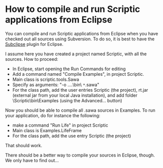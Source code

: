# How to compile and run Scriptic applications from Eclipse #

You can compile and run Scriptic applications from Eclipse when you have checked out all sources using Subversion. To do so, it is best to have the [Subclipse](http://subclipse.tigris.org/) plugin for Eclipse.

I assume here you have created a project named Scriptic, with all the sources. How to proceed:

  * In Eclipse, start opening the Run Commands for editing
  * Add a command named "Compile Examples", in project Scriptic.
  * Main class is scriptic.tools.Sawa
  * Specify as arguments: "-o ..\..\bin\ `*`.sawa"
  * For the class path, add the user entries Scriptic (the project), rt.jar (external jar from your local Java installation), and add folder \Scriptic\bin\Examples (using the Advanced... button)

Now you should be able to compile all .sawa sources in Examples. To run your application, do for instance the following:

  * make a command "Run Life" in project Scriptic
  * Main class is Examples.LifeFrame
  * For the class path, add the use entry Scriptic (the project)

That should work.

There should be a better way to compile your sources in Eclipse, though. We only have to find out...